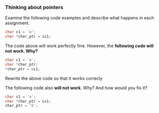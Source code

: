 ### Thinking about pointers
Examine the following code examples and describe what happens in each assignment.

```C
char c1 = 'a';
char *char_ptr = &c1; 
```

<!--- 
Declares a variable c1 and initialises with the value 'a'. Declares a pointer to char, char_ptr and assigns the address of c1 
--->

The code above will work perfectly fine. However, the **following code will not work. Why?**

```C
char c1 = 'a';
char *char_ptr;
*char_ptr = &c1; 
```

<!---
```C
char c1 = 'a';
char *char_ptr;
char_ptr = &c1; // Remove the dereference operator
```
--->

Rewrite the above code so that it works correcly

The following code also **will not work**. Why? And how would you fix it?

```C
char c1 = 'a';
char *char_ptr = &c1;
char_ptr = 'b';
```

<!---
```C
char c1 = 'a';
char *char_ptr = &c1;
*char_ptr = 'b'; // Add a dereference operator
```
--->